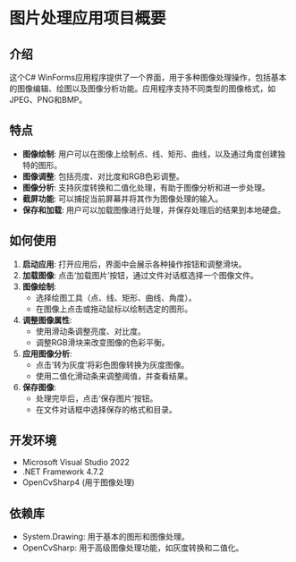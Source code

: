 
# 图片处理应用项目概要

## 介绍
这个C# WinForms应用程序提供了一个界面，用于多种图像处理操作，包括基本的图像编辑、绘图以及图像分析功能。应用程序支持不同类型的图像格式，如JPEG、PNG和BMP。

## 特点
- **图像绘制**: 用户可以在图像上绘制点、线、矩形、曲线，以及通过角度创建独特的图形。
- **图像调整**: 包括亮度、对比度和RGB色彩调整。
- **图像分析**: 支持灰度转换和二值化处理，有助于图像分析和进一步处理。
- **截屏功能**: 可以捕捉当前屏幕并将其作为图像处理的输入。
- **保存和加载**: 用户可以加载图像进行处理，并保存处理后的结果到本地硬盘。

## 如何使用
1. **启动应用**: 打开应用后，界面中会展示各种操作按钮和调整滑块。
2. **加载图像**: 点击‘加载图片’按钮，通过文件对话框选择一个图像文件。
3. **图像绘制**:
   - 选择绘图工具（点、线、矩形、曲线、角度）。
   - 在图像上点击或拖动鼠标以绘制选定的图形。
4. **调整图像属性**:
   - 使用滑动条调整亮度、对比度。
   - 调整RGB滑块来改变图像的色彩平衡。
5. **应用图像分析**:
   - 点击‘转为灰度’将彩色图像转换为灰度图像。
   - 使用二值化滑动条来调整阈值，并查看结果。
6. **保存图像**:
   - 处理完毕后，点击‘保存图片’按钮。
   - 在文件对话框中选择保存的格式和目录。

## 开发环境
- Microsoft Visual Studio 2022
- .NET Framework 4.7.2
- OpenCvSharp4 (用于图像处理)

## 依赖库
- System.Drawing: 用于基本的图形和图像处理。
- OpenCvSharp: 用于高级图像处理功能，如灰度转换和二值化。
